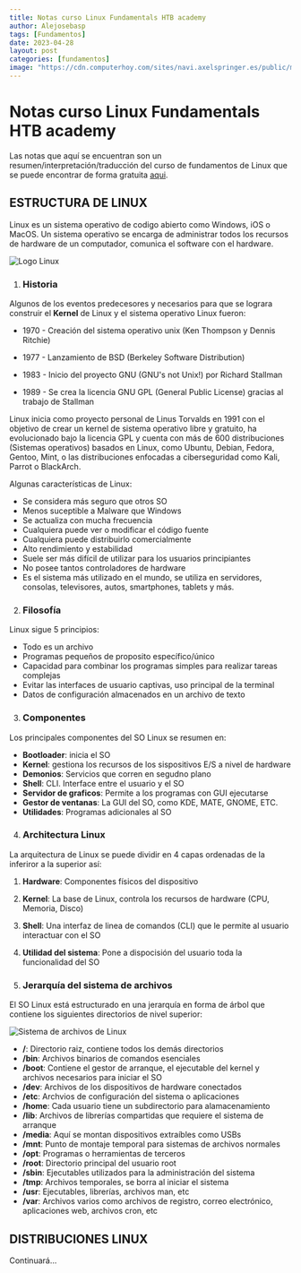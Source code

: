 ```yaml
---
title: Notas curso Linux Fundamentals HTB academy
author: Alejosebasp
tags: [Fundamentos]
date: 2023-04-28
layout: post
categories: [fundamentos]
image: "https://cdn.computerhoy.com/sites/navi.axelspringer.es/public/media/image/2014/04/39513-linux.jpg"
---
```


# Notas curso Linux Fundamentals HTB academy

Las notas que aquí se encuentran son un resumen/interpretación/traducción del curso de fundamentos de Linux que se puede encontrar de forma gratuita [aqui](https://academy.hackthebox.com/course/preview/linux-fundamentals).

<!--more--> 

## **ESTRUCTURA DE LINUX**

Linux es un sistema operativo de codigo abierto como Windows, iOS o MacOS. Un sistema operativo se encarga de administrar todos los recursos de hardware de un computador, comunica el software con el hardware.

![Logo Linux ](https://logos-world.net/wp-content/uploads/2020/09/Linux-Logo-1996-present.png)

1. ### Historia

Algunos de los eventos predecesores y necesarios para que se lograra construir el **Kernel** de Linux y el sistema operativo Linux fueron:

- 1970 - Creación del sistema operativo unix (Ken Thompson y Dennis Ritchie)

- 1977 - Lanzamiento de BSD (Berkeley Software Distribution)

- 1983 - Inicio del proyecto GNU (GNU's not Unix!) por Richard Stallman

- 1989 - Se crea la licencia GNU GPL (General Public License) gracias al trabajo de Stallman

Linux inicia como proyecto personal de Linus Torvalds en 1991 con el objetivo de crear un kernel de sistema operativo libre y gratuito, ha evolucionado bajo la licencia GPL y cuenta con más de 600 distribuciones (Sistemas operativos) basados en Linux, como Ubuntu, Debian, Fedora, Gentoo, Mint, o las distribuciones enfocadas a ciberseguridad como Kali, Parrot o BlackArch.

Algunas características de Linux: 

- Se considera más seguro que otros SO
- Menos suceptible a Malware que Windows
- Se actualiza con mucha frecuencia
- Cualquiera puede ver o modificar el código fuente
- Cualquiera puede distribuirlo comercialmente
- Alto rendimiento y estabilidad 
- Suele ser más difícil de utilizar para los usuarios principiantes
- No posee tantos controladores de hardware
- Es el sistema más utilizado en el mundo, se utiliza en servidores, consolas, televisores, autos, smartphones, tablets y más.


2. ### Filosofía

Linux sigue 5 principios:

- Todo es un archivo
- Programas pequeños de proposito específico/único
- Capacidad para combinar los programas simples para realizar tareas complejas
- Evitar las interfaces de usuario captivas, uso principal de la terminal
- Datos de configuración almacenados en un archivo de texto


3. ### Componentes

Los principales componentes del SO Linux se resumen en:

- **Bootloader**: inicia el SO
- **Kernel**: gestiona los recursos de los sispositivos E/S a nivel de hardware 
- **Demonios**: Servicios que corren en segudno plano
- **Shell**: CLI. Interface entre el usuario y el SO
- **Servidor de graficos**: Permite a los programas con GUI ejecutarse
- **Gestor de ventanas**: La GUI del SO, como KDE, MATE, GNOME, ETC.
- **Utilidades**: Programas adicionales al SO

4. ### Architectura Linux

La arquitectura de Linux se puede dividir en 4 capas ordenadas de la inferiror a la superior así:

1. **Hardware**:  Componentes físicos del dispositivo
2. **Kernel**: La base de Linux, controla los recursos de hardware (CPU, Memoria, Disco)
3. **Shell**: Una interfaz de linea de comandos (CLI) que le permite al usuario interactuar con el SO
4. **Utilidad del sistema**: Pone a dispocisión del usuario toda la funcionalidad del SO

5. ### Jerarquía del sistema de archivos

El SO Linux está estructurado en una jerarquía en forma de árbol que contiene los siguientes directorios de nivel superior:

![Sistema de archivos de Linux](https://uqbarun.github.io/assets/images/linuxFS.png "title")

- **/**: Directorio raiz, contiene todos los demás directorios
- **/bin**: Archivos binarios de comandos esenciales
- **/boot**: Contiene el gestor de arranque, el ejecutable del kernel y archivos necesarios para iniciar el SO
- **/dev**: Archivos de los dispositivos de hardware conectados
- **/etc**: Archvios de configuración del sistema o aplicaciones
- **/home**: Cada usuario tiene un subdirectorio para alamacenamiento
- **/lib**: Archivos de librerías compartidas que requiere el sistema de arranque
- **/media**: Aquí se montan dispositivos extraíbles como USBs
- **/mnt**: Punto de montaje temporal para sistemas de archivos normales
- **/opt**: Programas o herramientas de terceros
- **/root**: Directorio principal del usuario root
- **/sbin**: Ejecutables utilizados para la administración del sistema
- **/tmp**: Archivos temporales, se borra al iniciar el sistema
- **/usr**: Ejecutables, librerías, archivos man, etc
- **/var**: Archivos varios como archivos de registro, correo electrónico, aplicaciones web, archivos cron, etc

## **DISTRIBUCIONES LINUX**

Continuará...
